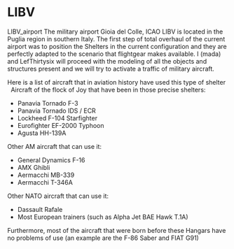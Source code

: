 # LIBV
LIBV_airport
The military airport Gioia del Colle, ICAO LIBV is located in the Puglia region in southern Italy.
The first step of total overhaul of the current airport was to position the Shelters in the current configuration and they are perfectly adapted to the scenario that flightgear makes available. I (mada) and LefThirtysix will proceed with the modeling of all the objects and structures present and we will try to activate a traffic of military aircraft.

Here is a list of aircraft that in aviation history have used this type of shelter
 
Aircraft of the flock of Joy that have been in those precise shelters:
- Panavia Tornado F-3
- Panavia Tornado IDS / ECR
- Lockheed F-104 Starfighter
- Eurofighter EF-2000 Typhoon
- Agusta HH-139A

Other AM aircraft that can use it:
- General Dynamics F-16
- AMX Ghibli
- Aermacchi MB-339
- Aermacchi T-346A

Other NATO aircraft that can use it:
- Dassault Rafale
- Most European trainers (such as Alpha Jet BAE Hawk T.1A)

Furthermore, most of the aircraft that were born before these Hangars have no problems of use (an example are the F-86 Saber and FIAT G91)
